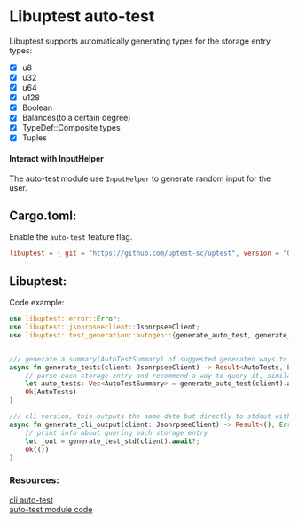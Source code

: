 # Libuptest auto-test

Libuptest supports automatically generating types for the storage entry types:   
-  [x] u8  
-  [x] u32 
-  [x] u64  
-  [x] u128   
-  [x] Boolean  
-  [x] Balances(to a certain degree)
-  [x] TypeDef::Composite types   
-  [x] Tuples   

#### Interact with InputHelper  
The auto-test module use `InputHelper` to generate random input for the user.     

## Cargo.toml:  
Enable the `auto-test` feature flag.  
```toml
libuptest = { git = "https://github.com/uptest-sc/uptest", version = "0.1.3", features = ["auto-test"]}
```

## Libuptest:  


Code example:
```rust
use libuptest::error::Error;
use libuptest::jsonrpseeclient::JsonrpseeClient;
use libuptest::test_generation::autogen::{generate_auto_test, generate_test_std, AutoTestSummary, AutoTests};


/// generate a summary(AutoTestSummary) of suggested generated ways to query each storage item
async fn generate_tests(client: JsonrpseeClient) -> Result<AutoTests, Error> {
	// parse each storage entry and recommend a way to query it, similar to cli auto-test
	let auto_tests: Vec<AutoTestSummary> = generate_auto_test(client).await?:
	Ok(AutoTests)
}

/// cli version, this outputs the same data but directly to stdout with a old fashion print
async fn generate_cli_output(client: JsonrpseeClient) -> Result<(), Error> {
	// print info about quering each storage entry
	let _out = generate_test_std(client).await?;
	Ok(())
}
```


### Resources:  
[cli auto-test](https://github.com/uptest-sc/uptest/blob/main/cli/src/helper.rs#L31)     
[auto-test module code](https://github.com/uptest-sc/uptest/tree/main/libuptest/src/test_generation)  

